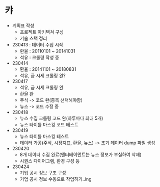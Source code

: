 # 캬

- 계획표 작성
  - 프로젝트 아키텍쳐 구성
  - 기술 스택 정리
- 230413 : 데이터 수집 시작
  - 환율 : 20110101 ~ 20141031
  - 석유 : 크롤링 작성 중
- 230414
  - 환율 : 20141101 ~ 20180831
  - 석유, 금 시세 크롤링 완?
- 230417
  - 석유, 금 시세 크롤링 완
  - 환율 완
  - 주식 -> 코드 완(종목 선택해야함)
  - 뉴스 -> 코드 수정 중
- 230418
  - 뉴스 수집 크롤링 코드 완(하루마다 최대 5개)
  - 뉴스 타이틀 마스킹 코드 테스트
- 230419
  - 뉴스 타이틀 마스킹 테스트
  - 데이터 가공(주식, 시장지표, 환율, 뉴스) -> 초기 데이터 dump 파일 생성
- 230420
  - 8개 데이터 수집 완료(엔터테이먼트는 뉴스 정보가 부실하여 삭제)
  - 시퀀스 다이어그램, 환경 구성 등
- 230424
  - 기업 공시 정보 구조 구성
  - 기업 공시 정보 수동으로 작업하기..ing
